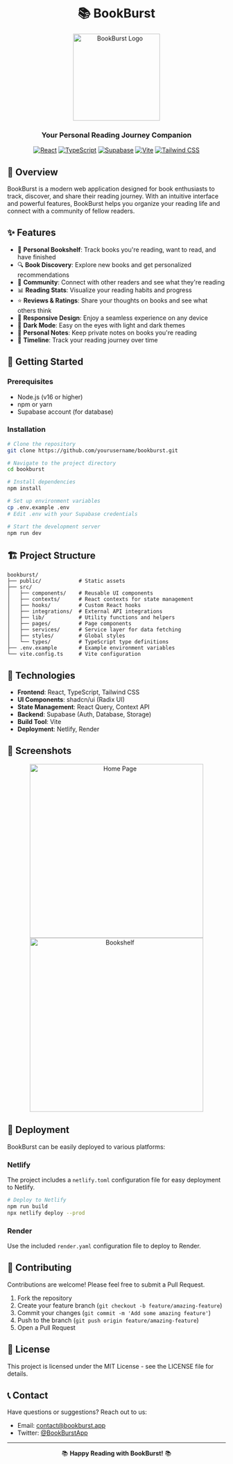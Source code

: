 <div align="center">

# 📚 BookBurst

<img src="public/logo.png" alt="BookBurst Logo" width="200"/>

### Your Personal Reading Journey Companion

[![React](https://img.shields.io/badge/React-18.x-61DAFB?style=for-the-badge&logo=react)](https://reactjs.org/)
[![TypeScript](https://img.shields.io/badge/TypeScript-5.x-3178C6?style=for-the-badge&logo=typescript)](https://www.typescriptlang.org/)
[![Supabase](https://img.shields.io/badge/Supabase-Database-3ECF8E?style=for-the-badge&logo=supabase)](https://supabase.io/)
[![Vite](https://img.shields.io/badge/Vite-Build_Tool-646CFF?style=for-the-badge&logo=vite)](https://vitejs.dev/)
[![Tailwind CSS](https://img.shields.io/badge/Tailwind-CSS-38B2AC?style=for-the-badge&logo=tailwind-css)](https://tailwindcss.com/)

</div>

## 🌟 Overview

BookBurst is a modern web application designed for book enthusiasts to track, discover, and share their reading journey. With an intuitive interface and powerful features, BookBurst helps you organize your reading life and connect with a community of fellow readers.

## ✨ Features

- 📖 **Personal Bookshelf**: Track books you're reading, want to read, and have finished
- 🔍 **Book Discovery**: Explore new books and get personalized recommendations
- 👥 **Community**: Connect with other readers and see what they're reading
- 📊 **Reading Stats**: Visualize your reading habits and progress
- ⭐ **Reviews & Ratings**: Share your thoughts on books and see what others think
- 📱 **Responsive Design**: Enjoy a seamless experience on any device
- 🌙 **Dark Mode**: Easy on the eyes with light and dark themes
- 📝 **Personal Notes**: Keep private notes on books you're reading
- 📅 **Timeline**: Track your reading journey over time

## 🚀 Getting Started

### Prerequisites

- Node.js (v16 or higher)
- npm or yarn
- Supabase account (for database)

### Installation

```bash
# Clone the repository
git clone https://github.com/yourusername/bookburst.git

# Navigate to the project directory
cd bookburst

# Install dependencies
npm install

# Set up environment variables
cp .env.example .env
# Edit .env with your Supabase credentials

# Start the development server
npm run dev
```

## 🏗️ Project Structure

```
bookburst/
├── public/            # Static assets
├── src/
│   ├── components/    # Reusable UI components
│   ├── contexts/      # React contexts for state management
│   ├── hooks/         # Custom React hooks
│   ├── integrations/  # External API integrations
│   ├── lib/           # Utility functions and helpers
│   ├── pages/         # Page components
│   ├── services/      # Service layer for data fetching
│   ├── styles/        # Global styles
│   └── types/         # TypeScript type definitions
├── .env.example       # Example environment variables
└── vite.config.ts     # Vite configuration
```

## 🔧 Technologies

- **Frontend**: React, TypeScript, Tailwind CSS
- **UI Components**: shadcn/ui (Radix UI)
- **State Management**: React Query, Context API
- **Backend**: Supabase (Auth, Database, Storage)
- **Build Tool**: Vite
- **Deployment**: Netlify, Render

## 📱 Screenshots

<div align="center">
<img src="public/screenshots/home.png" alt="Home Page" width="400"/>
<img src="public/screenshots/bookshelf.png" alt="Bookshelf" width="400"/>
</div>

## 🔄 Deployment

BookBurst can be easily deployed to various platforms:

### Netlify

The project includes a `netlify.toml` configuration file for easy deployment to Netlify.

```bash
# Deploy to Netlify
npm run build
npx netlify deploy --prod
```

### Render

Use the included `render.yaml` configuration file to deploy to Render.

## 🤝 Contributing

Contributions are welcome! Please feel free to submit a Pull Request.

1. Fork the repository
2. Create your feature branch (`git checkout -b feature/amazing-feature`)
3. Commit your changes (`git commit -m 'Add some amazing feature'`)
4. Push to the branch (`git push origin feature/amazing-feature`)
5. Open a Pull Request

## 📄 License

This project is licensed under the MIT License - see the LICENSE file for details.

## 📞 Contact

Have questions or suggestions? Reach out to us:

- Email: contact@bookburst.app
- Twitter: [@BookBurstApp](https://twitter.com/BookBurstApp)

---

<div align="center">

📚 **Happy Reading with BookBurst!** 📚

</div>
